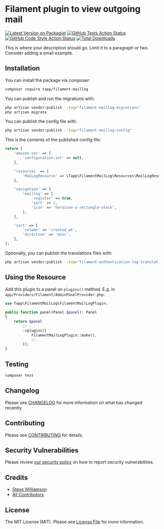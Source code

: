 # Filament plugin to view outgoing mail

[![Latest Version on Packagist](https://img.shields.io/packagist/v/tapp/filament-maillog.svg?style=flat-square)](https://packagist.org/packages/tapp/filament-maillog)
[![GitHub Tests Action Status](https://img.shields.io/github/actions/workflow/status/TappNetwork/filament-maillog/run-tests.yml?branch=main&label=tests&style=flat-square)](https://github.com/TappNetwork/filament-maillog/actions?query=workflow%3Arun-tests+branch%3Amain)
[![GitHub Code Style Action Status](https://img.shields.io/github/actions/workflow/status/TappNetwork/filament-maillog/fix-php-code-style-issues.yml?branch=main&label=code%20style&style=flat-square)](https://github.com/TappNetwork/filament-maillog/actions?query=workflow%3A"Fix+PHP+code+style+issues"+branch%3Amain)
[![Total Downloads](https://img.shields.io/packagist/dt/tapp/filament-maillog.svg?style=flat-square)](https://packagist.org/packages/tapp/filament-maillog)

This is where your description should go. Limit it to a paragraph or two. Consider adding a small example.

## Installation

You can install the package via composer:

```bash
composer require tapp/filament-maillog
```

You can publish and run the migrations with:

```bash
php artisan vendor:publish --tag="filament-maillog-migrations"
php artisan migrate
```

You can publish the config file with:

```bash
php artisan vendor:publish --tag="filament-maillog-config"
```

This is the contents of the published config file:

```php
return [
    'amazon-ses' => [
        'configuration-set' => null,
    ],

    'resources' => [
        'MaiLogResource' => \Tapp\FilamentMailLog\Resources\MailLogResource::class,
    ],

    'navigation' => [
        'maillog' => [
            'register' => true,
            'sort' => 1,
            'icon' => 'heroicon-o-rectangle-stack',
        ],
    ],

    'sort' => [
        'column' => 'created_at',
        'direction' => 'desc',
    ],
];
```

Optionally, you can publish the translations files with:

```bash
php artisan vendor:publish --tag="filament-authentication-log-translations"
```

## Using the Resource

Add this plugin to a panel on `plugins()` method. 
E.g. in `app/Providers/Filament/AdminPanelProvider.php`:

```php
use Tapp\FilamentMailLog\FilamentMailLogPlugin;
 
public function panel(Panel $panel): Panel
{
    return $panel
        // ...
        ->plugins([
            FilamentMailLogPlugin::make(),
            //...
        ]);
}
```

## Testing

```bash
composer test
```

## Changelog

Please see [CHANGELOG](CHANGELOG.md) for more information on what has changed recently.

## Contributing

Please see [CONTRIBUTING](CONTRIBUTING.md) for details.

## Security Vulnerabilities

Please review [our security policy](../../security/policy) on how to report security vulnerabilities.

## Credits

-   [Steve Williamson](https://github.com/swilla)
-   [All Contributors](../../contributors)

## License

The MIT License (MIT). Please see [License File](LICENSE.md) for more information.
